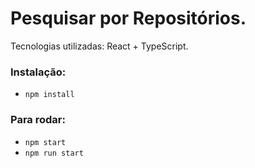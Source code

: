 # Pesquisar por Repositórios.

Tecnologias utilizadas: React + TypeScript.

### Instalação:

- `npm install`

### Para rodar:

- `npm start`
- `npm run start`